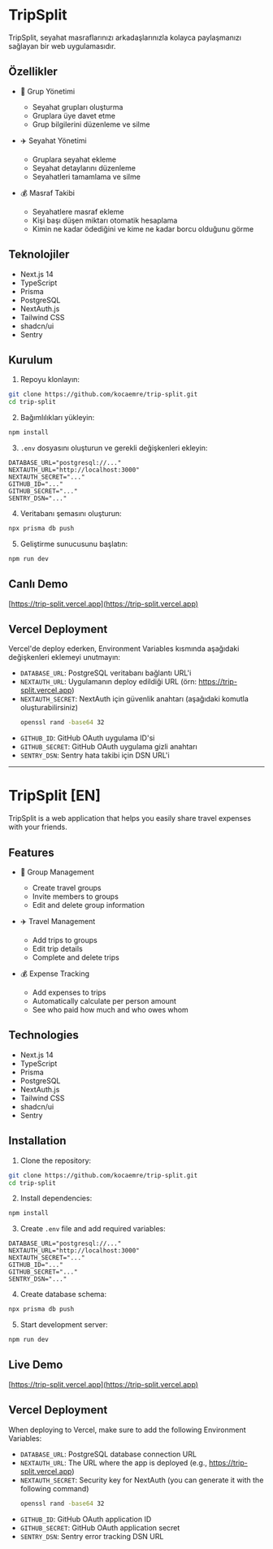 # TripSplit

TripSplit, seyahat masraflarınızı arkadaşlarınızla kolayca paylaşmanızı sağlayan bir web uygulamasıdır.

## Özellikler

- 👥 Grup Yönetimi
  - Seyahat grupları oluşturma
  - Gruplara üye davet etme
  - Grup bilgilerini düzenleme ve silme

- ✈️ Seyahat Yönetimi
  - Gruplara seyahat ekleme
  - Seyahat detaylarını düzenleme
  - Seyahatleri tamamlama ve silme

- 💰 Masraf Takibi
  - Seyahatlere masraf ekleme
  - Kişi başı düşen miktarı otomatik hesaplama
  - Kimin ne kadar ödediğini ve kime ne kadar borcu olduğunu görme

## Teknolojiler

- Next.js 14
- TypeScript
- Prisma
- PostgreSQL
- NextAuth.js
- Tailwind CSS
- shadcn/ui
- Sentry

## Kurulum

1. Repoyu klonlayın:
```bash
git clone https://github.com/kocaemre/trip-split.git
cd trip-split
```

2. Bağımlılıkları yükleyin:
```bash
npm install
```

3. `.env` dosyasını oluşturun ve gerekli değişkenleri ekleyin:
```env
DATABASE_URL="postgresql://..."
NEXTAUTH_URL="http://localhost:3000"
NEXTAUTH_SECRET="..."
GITHUB_ID="..."
GITHUB_SECRET="..."
SENTRY_DSN="..."
```

4. Veritabanı şemasını oluşturun:
```bash
npx prisma db push
```

5. Geliştirme sunucusunu başlatın:
```bash
npm run dev
```

## Canlı Demo

[https://trip-split.vercel.app](https://trip-split.vercel.app)

## Vercel Deployment

Vercel'de deploy ederken, Environment Variables kısmında aşağıdaki değişkenleri eklemeyi unutmayın:

- `DATABASE_URL`: PostgreSQL veritabanı bağlantı URL'i
- `NEXTAUTH_URL`: Uygulamanın deploy edildiği URL (örn: https://trip-split.vercel.app)
- `NEXTAUTH_SECRET`: NextAuth için güvenlik anahtarı (aşağıdaki komutla oluşturabilirsiniz)
  ```bash
  openssl rand -base64 32
  ```
- `GITHUB_ID`: GitHub OAuth uygulama ID'si
- `GITHUB_SECRET`: GitHub OAuth uygulama gizli anahtarı
- `SENTRY_DSN`: Sentry hata takibi için DSN URL'i

---

# TripSplit [EN]

TripSplit is a web application that helps you easily share travel expenses with your friends.

## Features

- 👥 Group Management
  - Create travel groups
  - Invite members to groups
  - Edit and delete group information

- ✈️ Travel Management
  - Add trips to groups
  - Edit trip details
  - Complete and delete trips

- 💰 Expense Tracking
  - Add expenses to trips
  - Automatically calculate per person amount
  - See who paid how much and who owes whom

## Technologies

- Next.js 14
- TypeScript
- Prisma
- PostgreSQL
- NextAuth.js
- Tailwind CSS
- shadcn/ui
- Sentry

## Installation

1. Clone the repository:
```bash
git clone https://github.com/kocaemre/trip-split.git
cd trip-split
```

2. Install dependencies:
```bash
npm install
```

3. Create `.env` file and add required variables:
```env
DATABASE_URL="postgresql://..."
NEXTAUTH_URL="http://localhost:3000"
NEXTAUTH_SECRET="..."
GITHUB_ID="..."
GITHUB_SECRET="..."
SENTRY_DSN="..."
```

4. Create database schema:
```bash
npx prisma db push
```

5. Start development server:
```bash
npm run dev
```

## Live Demo

[https://trip-split.vercel.app](https://trip-split.vercel.app)

## Vercel Deployment

When deploying to Vercel, make sure to add the following Environment Variables:

- `DATABASE_URL`: PostgreSQL database connection URL
- `NEXTAUTH_URL`: The URL where the app is deployed (e.g., https://trip-split.vercel.app)
- `NEXTAUTH_SECRET`: Security key for NextAuth (you can generate it with the following command)
  ```bash
  openssl rand -base64 32
  ```
- `GITHUB_ID`: GitHub OAuth application ID
- `GITHUB_SECRET`: GitHub OAuth application secret
- `SENTRY_DSN`: Sentry error tracking DSN URL
